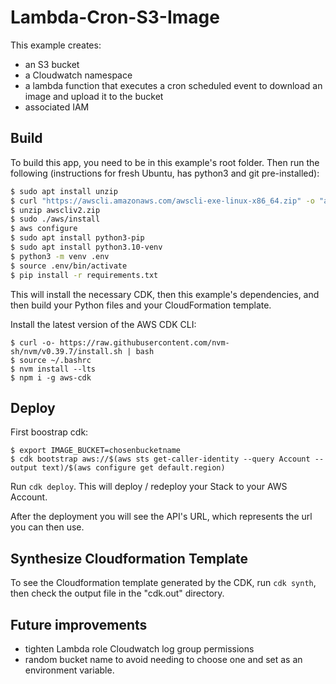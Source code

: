 # Lambda-Cron-S3-Image

This example creates:
- an S3 bucket
- a Cloudwatch namespace
- a lambda function that executes a cron scheduled event to download an image and upload it to the bucket
- associated IAM

## Build

To build this app, you need to be in this example's root folder. Then run the following (instructions for fresh Ubuntu, has python3 and git pre-installed):

```bash
$ sudo apt install unzip
$ curl "https://awscli.amazonaws.com/awscli-exe-linux-x86_64.zip" -o "awscliv2.zip"
$ unzip awscliv2.zip
$ sudo ./aws/install
$ aws configure
$ sudo apt install python3-pip
$ sudo apt install python3.10-venv
$ python3 -m venv .env
$ source .env/bin/activate
$ pip install -r requirements.txt
```

This will install the necessary CDK, then this example's dependencies, and then build your Python files and your CloudFormation template.

Install the latest version of the AWS CDK CLI:

```shell
$ curl -o- https://raw.githubusercontent.com/nvm-sh/nvm/v0.39.7/install.sh | bash
$ source ~/.bashrc
$ nvm install --lts
$ npm i -g aws-cdk
```

## Deploy

First boostrap cdk:
```shell
$ export IMAGE_BUCKET=chosenbucketname
$ cdk bootstrap aws://$(aws sts get-caller-identity --query Account --output text)/$(aws configure get default.region)
```

Run `cdk deploy`. This will deploy / redeploy your Stack to your AWS Account.

After the deployment you will see the API's URL, which represents the url you can then use.

## Synthesize Cloudformation Template

To see the Cloudformation template generated by the CDK, run `cdk synth`, then check the output file in the "cdk.out" directory.

## Future improvements
- tighten Lambda role Cloudwatch log group permissions
- random bucket name to avoid needing to choose one and set as an environment variable.
